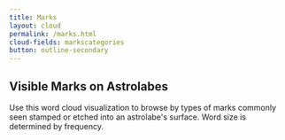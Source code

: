 ```yaml
---
title: Marks
layout: cloud
permalink: /marks.html
cloud-fields: markscategories
button: outline-secondary
---
```


## Visible Marks on Astrolabes

Use this word cloud visualization to browse by types of marks commonly seen stamped or etched into an astrolabe's surface. Word size is determined by frequency.
